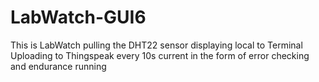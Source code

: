 # LabWatch-GUI6
This is LabWatch pulling the DHT22 sensor displaying local to Terminal 
Uploading to Thingspeak every 10s 
current in the form of error checking and endurance running 
